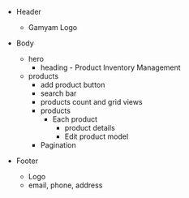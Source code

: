 

- Header
    - Gamyam Logo
- Body
  - hero
    - heading - Product Inventory Management
  - products
    - add product button
    - search bar
    - products count and grid views
    - products
        - Each product
            - product details
            - Edit product model
    - Pagination

- Footer 
   - Logo
   - email, phone, address